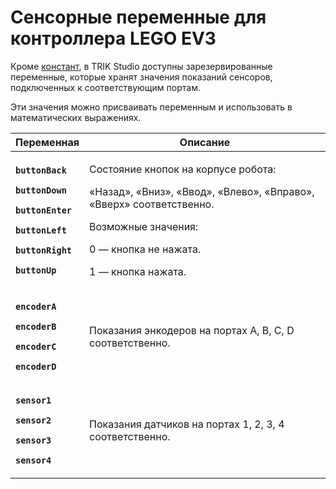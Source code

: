 # Сенсорные переменные для контроллера LEGO EV3

Кроме [констант](../studio/programming-visual/expression-syntax/const.md), в TRIK Studio доступны зарезервированные переменные, которые хранят значения показаний сенсоров, подключенных к соответствующим портам.

Эти значения можно присваивать переменным и использовать в математических выражениях.

| Переменная                                                                                                                                                                                                                                                                                 | Описание                                                                                                                                                                                                   |
| ------------------------------------------------------------------------------------------------------------------------------------------------------------------------------------------------------------------------------------------------------------------------------------------ | ---------------------------------------------------------------------------------------------------------------------------------------------------------------------------------------------------------- |
| <p><strong><code>buttonBack</code></strong></p><p><strong><code>buttonDown</code></strong></p><p><strong><code>buttonEnter</code></strong></p><p><strong><code>buttonLeft</code></strong></p><p><strong><code>buttonRight</code></strong></p><p><strong><code>buttonUp</code></strong></p> | <p>Состояние кнопок на корпусе робота:</p><p>«Назад», «Вниз», «Ввод», «Влево», «Вправо», «Вверх» соответственно.</p><p></p><p>Возможные значения:</p><p>0 — кнопка не нажата.</p><p>1 — кнопка нажата.</p> |
| <p><strong><code>encoderA</code></strong></p><p><strong><code>encoderB</code></strong></p><p><strong><code>encoderC</code></strong></p><p><strong><code>encoderD</code></strong></p>                                                                                                       | Показания энкодеров на портах A, B, C, D соответственно.                                                                                                                                                   |
| <p><strong><code>sensor1</code></strong></p><p><strong><code>sensor2</code></strong></p><p><strong><code>sensor3</code></strong></p><p><strong><code>sensor4</code></strong></p>                                                                                                           | Показания датчиков на портах 1, 2, 3, 4 соответственно.                                                                                                                                                    |

